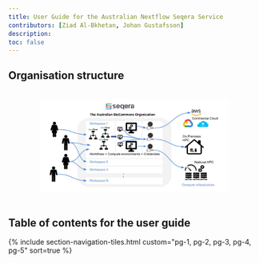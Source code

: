 ```yaml
---
title: User Guide for the Australian Nextflow Seqera Service
contributors: [Ziad Al-Bkhetan, Johan Gustafsson]
description: 
toc: false
---
```


## Organisation structure

<br/>
<div style="text-align:center"><img width="75%" src="../assets/doc_img/bc-org.png"/></div>
<br/>

  
## Table of contents for the user guide

{% include section-navigation-tiles.html custom="pg-1, pg-2, pg-3, pg-4, pg-5" sort=true %}

